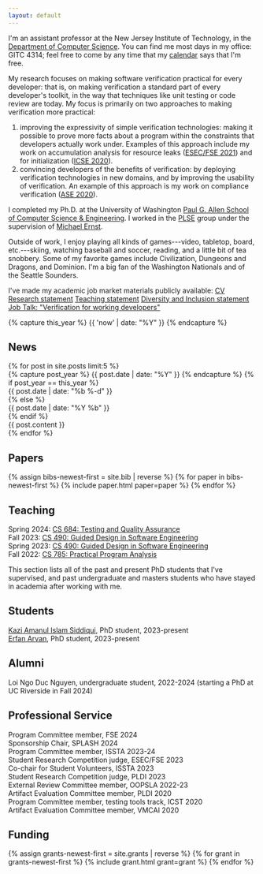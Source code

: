 ```yaml
---
layout: default
---
```


<section id="intro" markdown="1">

I'm an assistant professor at the New Jersey Institute of
Technology, in the [Department of Computer Science](https://cs.njit.edu/).
You can find me most days in my office: GITC 4314; feel free to come by any
time that my [calendar][calendar] says that I'm free.

My research focuses on making software verification practical
for every developer: that is, on making verification a standard part
of every developer's toolkit, in the way that techniques
like unit testing or code review are today. My focus is primarily
on two approaches to making verification more practical:
1. improving the expressivity of simple verification technologies: making
it possible to prove more facts about a program within the constraints
that developers actually work under. Examples of this approach include
my work on accumulation analysis for resource leaks ([ESEC/FSE 2021][rlc])
and for initialization ([ICSE 2020][occ]).
2. convincing developers of the benefits of verification: by deploying
verification technologies in new domains, and by improving the usability
of verification. An example of this approach is my work on
compliance verification ([ASE 2020][cc]).

I completed my Ph.D. at the University of Washington
[Paul G. Allen School of Computer Science & Engineering][allen].
I worked in the [PLSE][] group under the supervision
of [Michael Ernst][mernst].

Outside of work, I enjoy playing all kinds of games---video, tabletop,
board, etc.---skiing, watching baseball and soccer,
reading, and a little bit of tea snobbery.
Some of my favorite games include Civilization, Dungeons and
Dragons, and Dominion. I'm a big fan of the Washington Nationals
and of the Seattle Sounders.

I've made my academic job market materials publicly available:
[CV][]
[Research statement][rs]
[Teaching statement][ts]
[Diversity and Inclusion statement][deis]
[Job Talk: "Verification for working developers"][jt]

[allen]: https://www.cs.washington.edu
[plse]:  http://uwplse.org
[mernst]: https://homes.cs.washington.edu/~mernst/
[cf]: https://checkerframework.org/
[cv]: assets/cv.pdf
[rs]: assets/research_statement.pdf
[ts]: assets/teaching_statement.pdf
[deis]: assets/dei_statement.pdf
[jt]: assets/job_talk.pdf
[rlc]: papers/esec-fse-2021-camera-ready-updated.pdf
[occ]: papers/ICSE2020-camera-ready.pdf
[cc]: papers/ase20-camera-ready.pdf
[calendar]: https://calendar.google.com/calendar/u/0?cid=bWprNzZAbmppdC5lZHU

</section>

{% capture this_year %} {{ 'now' | date: "%Y" }} {% endcapture %}

<section id="news">
  <h2> News </h2>
  {% for post in site.posts limit:5 %}
  <div class="news-item">
    {% capture post_year %} {{ post.date | date: "%Y" }} {% endcapture %}
    {% if post_year == this_year %}
      <div class="date"> {{ post.date | date: "%b&nbsp;%-d" }} </div>
    {% else %}
      <div class="date"> {{ post.date | date: "%Y&nbsp;%b" }} </div>
    {% endif %}
      <div class="content"> {{ post.content }} </div>
    </div>
  {% endfor %}
</section>

<section id="papers">
  <h2> Papers </h2>
  <dl>
    {% assign bibs-newest-first = site.bib | reverse %}
    {% for paper in bibs-newest-first %}
      {% include paper.html paper=paper %}
    {% endfor %}
  </dl>
</section>

<section id="teaching">
  <h2> Teaching </h2>
  Spring 2024: <a href="teaching/cs684-sp24/">CS 684: Testing and Quality Assurance</a><br>
  Fall 2023: <a href="teaching/cs490-au23/">CS 490: Guided Design in Software Engineering</a><br>
  Spring 2023: <a href="teaching/cs490-sp23/">CS 490: Guided Design in Software Engineering</a><br>
  Fall 2022: <a href="teaching/cs785-au22/index.html">CS 785: Practical Program Analysis</a><br>

</section>

<section id="students">

  This section lists all of the past and present PhD students that I've supervised, and past undergraduate
  and masters students who have stayed in academia after working with me.

  <h2> Students </h2>
  <a href="https://web.njit.edu/~ks225/">Kazi Amanul Islam Siddiqui</a>, PhD student, 2023-present <br>
  <a href="https://web.njit.edu/~ea442/">Erfan Arvan</a>, PhD student, 2023-present <br>
  <h2> Alumni </h2>
  Loi Ngo Duc Nguyen, undergraduate student, 2022-2024 (starting a PhD at UC Riverside in Fall 2024)<br>
</section>

<section id="service">
  <h2> Professional Service </h2>
  Program Committee member, FSE 2024 <br>
  Sponsorship Chair, SPLASH 2024 <br>
  Program Committee member, ISSTA 2023-24 <br>
  Student Research Competition judge, ESEC/FSE 2023 <br>
  Co-chair for Student Volunteers, ISSTA 2023 <br>
  Student Research Competition judge, PLDI 2023 <br>
  External Review Committee member, OOPSLA 2022-23 <br>
  Artifact Evaluation Committee member, PLDI 2020 <br>
  Program Committee member, testing tools track, ICST 2020 <br>
  Artifact Evaluation Committee member, VMCAI 2020 <br>
</section>

<section id="funding">
  <h2> Funding </h2>
  <dl>
    {% assign grants-newest-first = site.grants | reverse %}
    {% for grant in grants-newest-first %}
      {% include grant.html grant=grant %}
    {% endfor %}
  </dl>
</section>
